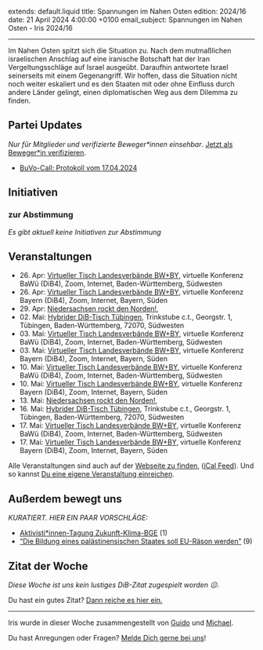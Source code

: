 
extends: default.liquid
title: Spannungen im Nahen Osten
edition: 2024/16
date: 21 April 2024 4:00:00 +0100
email_subject: Spannungen im Nahen Osten - Iris 2024/16

---
Im Nahen Osten spitzt sich die Situation zu. Nach dem mutmaßlichen israelischen Anschlag auf eine iranische Botschaft hat der Iran Vergeltungsschläge auf Israel ausgeübt. Daraufhin antwortete Israel seinerseits mit einem Gegenangriff. Wir hoffen, dass die Situation nicht noch weiter eskaliert und es den Staaten mit oder ohne Einfluss durch andere Länder gelingt, einen diplomatischen Weg aus dem Dilemma zu finden.


## Partei Updates

_Nur für Mitglieder und verifizierte Beweger\*innen einsehbar_. [Jetzt als Beweger\*in verifizieren](https://dib.de/bewegerin-werden/).

 - [BuVo-Call: Protokoll vom 17.04.2024](https://marktplatz.dib.de/t/buvo-call-protokoll-vom-17-04-2024/40237)

## Initiativen

### zur Abstimmung
_Es gibt aktuell keine Initiativen zur Abstimmung_

## Veranstaltungen

 - 26.&nbsp;Apr: [Virtueller Tisch Landesverbände BW+BY](https://dib.de/events/virtueller-tisch-landesverbaende-bwby-3-2024-04-26/), virtuelle Konferenz BaWü (DiB4), Zoom, Internet, Baden-Württemberg, Südwesten
 - 26.&nbsp;Apr: [Virtueller Tisch Landesverbände BW+BY](https://dib.de/events/virtueller-tisch-landesverbaende-bwby-2-2024-04-26/), virtuelle Konferenz Bayern (DiB4), Zoom, Internet, Bayern, Süden
 - 29.&nbsp;Apr: [Niedersachsen rockt den Norden!](https://dib.de/events/niedersachsen-call-2024-04-29/), 
 - 02.&nbsp;Mai: [Hybrider DiB-Tisch Tübingen](https://dib.de/events/virtueller-tisch-tuebingen-2024-05-02/), Trinkstube c.t., Georgstr. 1, Tübingen, Baden-Württemberg, 72070, Südwesten
 - 03.&nbsp;Mai: [Virtueller Tisch Landesverbände BW+BY](https://dib.de/events/virtueller-tisch-landesverbaende-bwby-3-2024-05-03/), virtuelle Konferenz BaWü (DiB4), Zoom, Internet, Baden-Württemberg, Südwesten
 - 03.&nbsp;Mai: [Virtueller Tisch Landesverbände BW+BY](https://dib.de/events/virtueller-tisch-landesverbaende-bwby-2-2024-05-03/), virtuelle Konferenz Bayern (DiB4), Zoom, Internet, Bayern, Süden
 - 10.&nbsp;Mai: [Virtueller Tisch Landesverbände BW+BY](https://dib.de/events/virtueller-tisch-landesverbaende-bwby-3-2024-05-10/), virtuelle Konferenz BaWü (DiB4), Zoom, Internet, Baden-Württemberg, Südwesten
 - 10.&nbsp;Mai: [Virtueller Tisch Landesverbände BW+BY](https://dib.de/events/virtueller-tisch-landesverbaende-bwby-2-2024-05-10/), virtuelle Konferenz Bayern (DiB4), Zoom, Internet, Bayern, Süden
 - 13.&nbsp;Mai: [Niedersachsen rockt den Norden!](https://dib.de/events/niedersachsen-call-2024-05-13/), 
 - 16.&nbsp;Mai: [Hybrider DiB-Tisch Tübingen](https://dib.de/events/virtueller-tisch-tuebingen-2024-05-16/), Trinkstube c.t., Georgstr. 1, Tübingen, Baden-Württemberg, 72070, Südwesten
 - 17.&nbsp;Mai: [Virtueller Tisch Landesverbände BW+BY](https://dib.de/events/virtueller-tisch-landesverbaende-bwby-3-2024-05-17/), virtuelle Konferenz BaWü (DiB4), Zoom, Internet, Baden-Württemberg, Südwesten
 - 17.&nbsp;Mai: [Virtueller Tisch Landesverbände BW+BY](https://dib.de/events/virtueller-tisch-landesverbaende-bwby-2-2024-05-17/), virtuelle Konferenz Bayern (DiB4), Zoom, Internet, Bayern, Süden


Alle Veranstaltungen sind auch auf der [Webseite zu finden](https://dib.de/veranstaltungen/), ([iCal Feed](https://dib.de/?ical=1)). Und so kannst [Du eine eigene Veranstaltung einreichen](https://marktplatz.dib.de/t/eine-veranstaltung-auf-der-webseite-einreichen/21379).


## Außerdem bewegt uns

_KURATIERT. HIER EIN PAAR VORSCHLÄGE:_
 - [Aktivisti*innen-Tagung Zukunft-Klima-BGE](https://marktplatz.dib.de/t/aktivisti-innen-tagung-zukunft-klima-bge/40236) (1)
 - [&ldquo;Die Bildung eines palästinensischen Staates soll EU-Räson werden&rdquo;](https://marktplatz.dib.de/t/die-bildung-eines-palaestinensischen-staates-soll-eu-raeson-werden/40238) (9)


## Zitat der Woche
_Diese Woche ist uns kein lustiges DiB-Zitat zugespielt worden ☹._

Du hast ein gutes Zitat? [Dann reiche es hier ein.](https://marktplatz.dib.de/t/fortsetzung-lustige-dib-zitate/24431)


---

Iris wurde in dieser Woche zusammengestellt von [Guido](https://marktplatz.dib.de/u/Guido/) und [Michael](https://marktplatz.dib.de/u/MichaelVoss/).

Du hast Anregungen oder Fragen? [Melde Dich gerne bei uns](https://marktplatz.dib.de/t/neu-iris-die-woechtliche-zusammenfasssung-zum-sonntagsbrunch/10990)!

